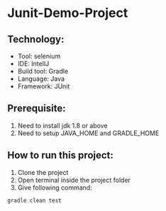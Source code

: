 # Junit-Demo-Project

## Technology:
- Tool: selenium
- IDE: IntelIJ
- Build tool: Gradle
- Language: Java
- Framework: JUnit


## Prerequisite:
1. Need to install jdk 1.8 or above
2. Need to setup JAVA_HOME and GRADLE_HOME


## How to run this project:
1. Clone the project
2. Open terminal inside the project folder
3. Give following command:
```
gradle clean test
```
